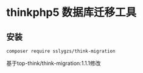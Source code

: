 # thinkphp5 数据库迁移工具
## 安装
~~~
composer require sslygzs/think-migration
~~~

基于top-think/think-migration:1.1.1修改
